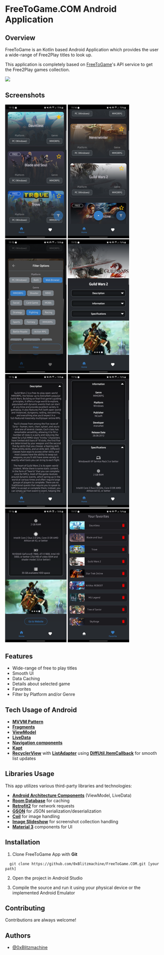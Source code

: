 
# FreeToGame.COM Android Application

## Overview

FreeToGame is an Kotlin based Android Application which provides the user a wide-range of Free2Play titles to look up.

This application is completely based on [FreeToGame](https://www.freetogame.com)'s API service to get the Free2Play games collection.

<img src="/imageCollection/demo.gif" width="200" />

## Screenshots

<p float="left">
  <img src="/imageCollection/Screenshot_20231114_111327.png" width="200" />
  <img src="/imageCollection/Screenshot_20231114_111439.png" width="200" />
  <img src="/imageCollection/Screenshot_20231114_111504.png" width="200" />
  <img src="/imageCollection/Screenshot_20231114_111551.png" width="200" />
  <img src="/imageCollection/Screenshot_20231114_111609.png" width="200" />
  <img src="/imageCollection/Screenshot_20231114_111624.png" width="200" />
  <img src="/imageCollection/Screenshot_20231114_111635.png" width="200" />
  <img src="/imageCollection/Screenshot_20231114_111720.png" width="200" />
</p>


## Features

- Wide-range of free to play titles
- Smooth UI
- Data Caching
- Details about selected game
- Favorites
- Filter by Platform and/or Genre


## Tech Usage of Android



- **[MVVM Pattern](https://developer.android.com/topic/architecture)**
- **[Fragments](https://developer.android.com/guide/fragments)**
- **[ViewModel](https://developer.android.com/topic/libraries/architecture/viewmodel)**
- **[LiveData](https://developer.android.com/topic/libraries/architecture/livedata)**
- **[Navigation components](https://developer.android.com/guide/navigation/get-started)**
- **[Kapt](https://kotlinlang.org/docs/kapt.html)**
- **[RecyclerView](https://developer.android.com/reference/androidx/recyclerview/widget/RecyclerView)** with **[ListAdapter](https://developer.android.com/reference/androidx/recyclerview/widget/ListAdapter)** using **[DiffUtil.ItemCallback](https://developer.android.com/reference/androidx/recyclerview/widget/DiffUtil)** for smooth list updates
## Libraries Usage

This app utilizes various third-party libraries and technologies:

- **[Android Architecture Components](https://developer.android.com/topic/architecture)** (ViewModel, LiveData)
- **[Room Database](https://developer.android.com/training/data-storage/room)** for caching
- **[Retrofit2](https://github.com/square/retrofit)** for network requests
- **[GSON](https://github.com/google/gson)** for JSON serialization/deserialization
- **[Coil](https://github.com/coil-kt/coil)** for image handling
- **[Image Slideshow](https://github.com/denzcoskun/ImageSlideshow)** for screenshot collection handling
- **[Material 3](https://m3.material.io)** components for UI

## Installation

1. Clone FreeToGame App with **Git**

```git
  git clone https://github.com/0xBlitzmachine/FreeToGame.COM.git [your path]

```

2. Open the project in Android Studio

3. Compile the source and run it using your physical device or the implemented Android Emulator
    
## Contributing

Contributions are always welcome!


## Authors

- [@0xBlitzmachine](https://github.com/0xBlitzmachine)

